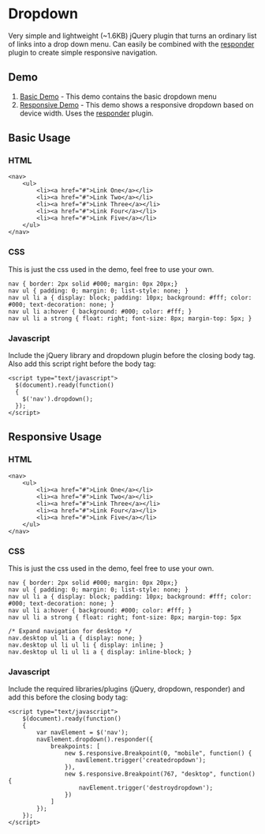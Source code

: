 Dropdown
========

Very simple and lightweight (~1.6KB) jQuery plugin that turns an ordinary list of links into a drop down menu.  Can easily be combined with the [responder](https://www.github.com/Lane/Responder) plugin to create simple responsive navigation.

## Demo ##

1. [Basic Demo](http://www.laneolson.ca/sandbox/dropdown/demo.html) - This demo contains the basic dropdown menu
2. [Responsive Demo](http://www.laneolson.ca/sandbox/dropdown/responsive-demo.html) - This demo shows a responsive dropdown based on device width.  Uses the [responder](https://www.github.com/Lane/Responder) plugin.

## Basic Usage ##

### HTML ###
    <nav>
    	<ul>
    		<li><a href="#">Link One</a></li>
    		<li><a href="#">Link Two</a></li>
    		<li><a href="#">Link Three</a></li>
    		<li><a href="#">Link Four</a></li>
    		<li><a href="#">Link Five</a></li>
    	</ul>
    </nav>
  
### CSS ###

This is just the css used in the demo, feel free to use your own.

    nav { border: 2px solid #000; margin: 0px 20px;}
    nav ul { padding: 0; margin: 0; list-style: none; }
    nav ul li a { display: block; padding: 10px; background: #fff; color: #000; text-decoration: none; }
    nav ul li a:hover { background: #000; color: #fff; }
    nav ul li a strong { float: right; font-size: 8px; margin-top: 5px; }

### Javascript ###

Include the jQuery library and dropdown plugin before the closing body tag.  Also add this script right before the body tag:

    <script type="text/javascript">
      $(document).ready(function()
      {
      	$('nav').dropdown();
      });
    </script>
    

## Responsive Usage ##

### HTML ###
    <nav>
        <ul>
    		<li><a href="#">Link One</a></li>
    		<li><a href="#">Link Two</a></li>
    		<li><a href="#">Link Three</a></li>
    		<li><a href="#">Link Four</a></li>
    		<li><a href="#">Link Five</a></li>
    	</ul>
    </nav>
  
### CSS ###

This is just the css used in the demo, feel free to use your own.

    nav { border: 2px solid #000; margin: 0px 20px;}
    nav ul { padding: 0; margin: 0; list-style: none; }
    nav ul li a { display: block; padding: 10px; background: #fff; color: #000; text-decoration: none; }
    nav ul li a:hover { background: #000; color: #fff; }
    nav ul li a strong { float: right; font-size: 8px; margin-top: 5px
    
    /* Expand navigation for desktop */
    nav.desktop ul li a { display: none; }
    nav.desktop ul li ul li { display: inline; }
    nav.desktop ul li ul li a { display: inline-block; }

### Javascript ###

Include the required libraries/plugins (jQuery, dropdown, responder) and add this before the closing body tag:

    <script type="text/javascript">
        $(document).ready(function()
        {
            var navElement = $('nav');
            navElement.dropdown().responder({ 
                breakpoints: [
                    new $.responsive.Breakpoint(0, "mobile", function() { 
                       navElement.trigger('createdropdown'); 
                    }),
                    new $.responsive.Breakpoint(767, "desktop", function() { 
                        navElement.trigger('destroydropdown'); 
                    })
                ]
            });
        });
    </script>